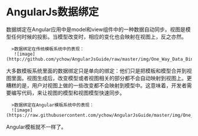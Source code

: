 AngularJs数据绑定
==============

数据绑定在Angular应用中是model和view组件中的一种数据自动同步。视图是模型任何时候的投影。当模型改变时，相应的变化也会映射在视图上，反之亦然。

      >数据绑定在传统模板系统中的表现：
       ![image](http://github.com/ychow/AngularJsGuide/raw/master/img/One_Way_Data_Binding.png)
大多数模板系统里面的数据绑定只是单向的绑定：他们只是把模板和模型合并到视图里面。视图生成后，改变模型或者视图相关的部分都不会自动映射到视图上。更糟糕的是，用户对视图上做的一些改变都不会映射到模型中。这意味着，开发者需要编写代码，来让视图的模型和视图模型快速同步。

      >数据绑定在Angular模板系统中的表现：
      ![image](https://raw.githubusercontent.com/ychow/AngularJsGuide/master/img/One_Way_Data_Binding.png)
      
Angular模板就不一样了。      
